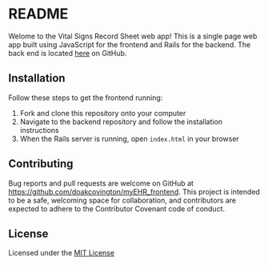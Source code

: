 # README

Welome to the Vital Signs Record Sheet web app! 
This is a single page web app built using JavaScript for the frontend and Rails for the backend. 
The back end is located [here](https://github.com/doakcovington/myEHR_backend) on GitHub.

## Installation
Follow these steps to get the frontend running:
1. Fork and clone this repository onto your computer
1. Navigate to the backend repository and follow the installation instructions
1. When the Rails server is running, open `index.html` in your browser

## Contributing
Bug reports and pull requests are welcome on 
GitHub at https://github.com/doakcovington/myEHR_frontend. 
This project is intended to be a safe, welcoming space for collaboration, 
and contributors are expected to adhere to the Contributor Covenant code of conduct.

## License
Licensed under the [MIT License](https://opensource.org/licenses/MIT)
